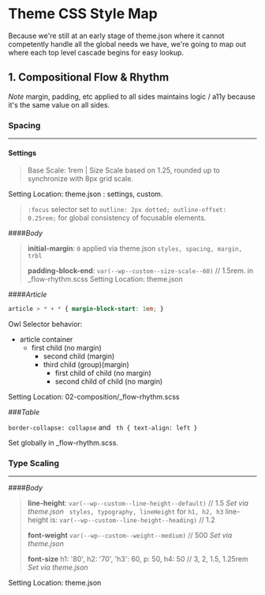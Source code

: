 # Theme CSS Style Map
Because we're still at an early stage of theme.json where it cannot competently handle all the global
needs we have, we're going to map out where each top level cascade begins for easy lookup.

## 1. Compositional Flow & Rhythm
_Note_ margin, padding, etc applied to all sides maintains logic / a11y because it's the same value on all sides.  

### Spacing

----

#### Settings

> Base Scale: 1rem | Size Scale based on 1.25, rounded up to synchronize with 8px grid scale.

Setting Location: theme.json : settings, custom.

> ```:focus``` selector set to ```outline: 2px dotted; outline-offset: 0.25rem;``` for global consistency of focusable elements.


####_Body_

> **initial-margin**: ```0``` applied via theme.json ```styles, spacing, margin, trbl```
> 
> **padding-block-end**: ```var(--wp--custom--size-scale--60)``` // 1.5rem. in _flow-rhythm.scss
Setting Location: theme.json

####_Article_ 
```css
article > * + * { margin-block-start: 1em; }
```
Owl Selector behavior:

* article container
   * first child (no margin)
      * second child (margin)
      * third child (group)(margin)
          * first child of child (no margin)
          * second child of child (no margin)

Setting Location: 02-composition/_flow-rhythm.scss

###_Table_

```border-collapse: collapse``` and ``` th { text-align: left }```

Set globally in _flow-rhythm.scss.

### Type Scaling

----

####_Body_
> **line-height**: ``` var(--wp--custom--line-height--default) ``` // 1.5 _Set via theme.json_ ``` styles, typography, lineHeight``` 
> for ```h1, h2, h3``` line-height is: ```var(--wp--custom--line-height--heading)``` // 1.2
> 
> **font-weight** ```var(--wp--custom--weight--medium)``` // 500 _Set via theme.json_
> 
> **font-size** h1: '80', h2: '70', 'h3': 60, p: 50, h4: 50 // 3, 2, 1.5, 1.25rem _Set via theme.json_

Setting Location: theme.json